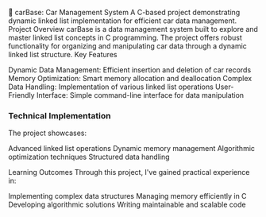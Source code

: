 🚗 carBase: Car Management System
A C-based project demonstrating dynamic linked list implementation for efficient car data management.
Project Overview
carBase is a data management system built to explore and master linked list concepts in C programming. The project offers robust functionality for organizing and manipulating car data through a dynamic linked list structure.
Key Features

Dynamic Data Management: Efficient insertion and deletion of car records
Memory Optimization: Smart memory allocation and deallocation
Complex Data Handling: Implementation of various linked list operations
User-Friendly Interface: Simple command-line interface for data manipulation

### Technical Implementation
The project showcases:

Advanced linked list operations
Dynamic memory management
Algorithmic optimization techniques
Structured data handling

Learning Outcomes
Through this project, I've gained practical experience in:

Implementing complex data structures
Managing memory efficiently in C
Developing algorithmic solutions
Writing maintainable and scalable code